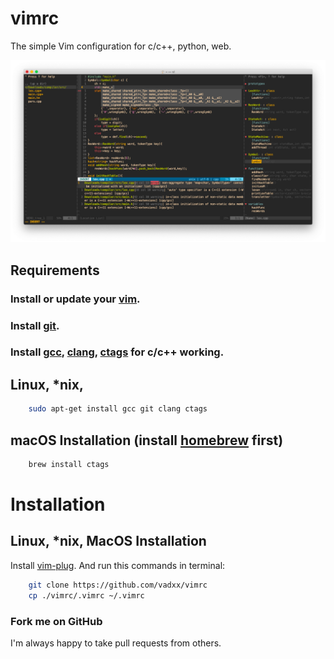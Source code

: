 # vimrc
The simple Vim configuration for c/c++, python, web.

![demo-img]

## Requirements

### Install or update your [vim].
### Install [git].
### Install [gcc], [clang], [ctags] for c/c++ working.
## Linux, \*nix, 
```bash
    sudo apt-get install gcc git clang ctags
```

## macOS Installation (install [homebrew] first)
```bash
    brew install ctags
```

# Installation

## Linux, \*nix, MacOS Installation
Install [vim-plug]. 
And run this commands in terminal:
```bash
    git clone https://github.com/vadxx/vimrc
    cp ./vimrc/.vimrc ~/.vimrc
```

### Fork me on GitHub
I'm always happy to take pull requests from others.

[homebrew]:https://brew.sh
[vim-plug]:https://github.com/junegunn/vim-plug
[gcc]:https://www.gnu.org/software/gcc/
[clang]:https://clang.llvm.org
[ctags]:http://bxr.su/OpenBSD/usr.bin/ctags/
[git]:http://git-scm.com
[vim]:http://www.vim.org/download.php#pc

[demo-img]:./demo.png
